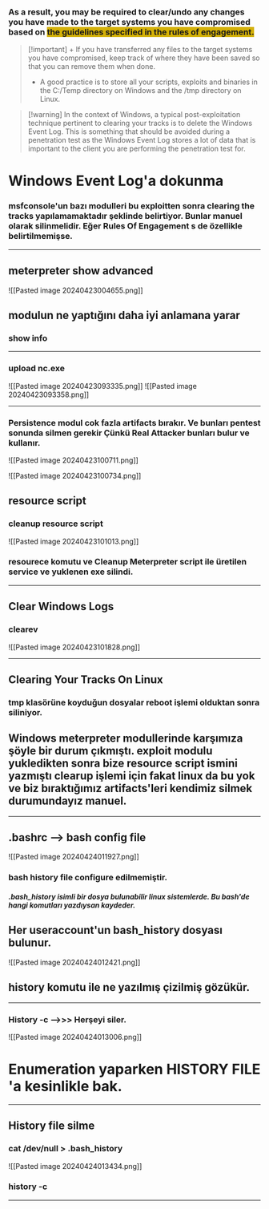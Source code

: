 ### As a result, you may be required to clear/undo any changes you have made to the target systems you have compromised based on <span style="background:#d4b106">the guidelines specified in the rules of engagement.</span>


>[!important] + If you have transferred any files to the target systems you have compromised, keep track of where they have been saved so that you can remove them when done. 
>+ A good practice is to store all your scripts, exploits and binaries in the C:/Temp directory on Windows and the /tmp directory on Linux.

>[!warning] In the context of Windows, a typical post-exploitation technique pertinent to clearing your tracks is to delete the Windows Event Log. This is something that should be avoided during a penetration test as the Windows Event Log stores a lot of data that is important to the client you are performing the penetration test for.
# Windows Event Log'a dokunma

### msfconsole'un bazı modulleri bu exploitten sonra clearing the tracks yapılamamaktadır şeklinde belirtiyor. Bunlar manuel olarak silinmelidir. Eğer Rules Of Engagement s de özellikle belirtilmemişse.

---

## meterpreter show advanced
![[Pasted image 20240423004655.png]]
## modulun ne yaptığını daha iyi anlamana yarar


### show info

---
### upload nc.exe
![[Pasted image 20240423093335.png]]
![[Pasted image 20240423093358.png]]

---
### Persistence modul cok fazla artifacts bırakır. Ve bunları pentest sonunda silmen gerekir Çünkü Real Attacker bunları bulur ve kullanır.

![[Pasted image 20240423100711.png]]

![[Pasted image 20240423100734.png]]
## resource script
### cleanup resource script

![[Pasted image 20240423101013.png]]
### resourece komutu ve Cleanup Meterpreter script ile üretilen service ve yuklenen exe silindi.

---

## Clear Windows Logs
### clearev
![[Pasted image 20240423101828.png]]


---

## Clearing Your Tracks On Linux

### tmp klasörüne koyduğun dosyalar reboot işlemi olduktan sonra siliniyor.

## Windows meterpreter modullerinde karşımıza şöyle bir durum çıkmıştı. exploit modulu yukledikten sonra bize resource script ismini yazmıştı clearup işlemi için fakat linux da bu yok ve biz bıraktığımız artifacts'leri kendimiz silmek durumundayız manuel.


---
## .bashrc    --> bash config file
![[Pasted image 20240424011927.png]]

### bash history file configure edilmemiştir.

##### .bash_history isimli bir dosya bulunabilir linux sistemlerde. Bu bash'de hangi komutları yazdıysan kaydeder.
## Her useraccount'un bash_history dosyası bulunur.
![[Pasted image 20240424012421.png]]
## history   komutu ile ne yazılmış çizilmiş gözükür.

---
### History -c    -->>> Herşeyi siler. 
![[Pasted image 20240424013006.png]]

# Enumeration yaparken HISTORY FILE 'a kesinlikle bak.

---
## History file silme
### cat /dev/null > .bash_history
![[Pasted image 20240424013434.png]]

### history -c

----








